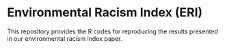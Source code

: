 # Environmental Racism Index (ERI)
This repository provides the R codes for reproducing the results presented in our environmental racism index paper.
